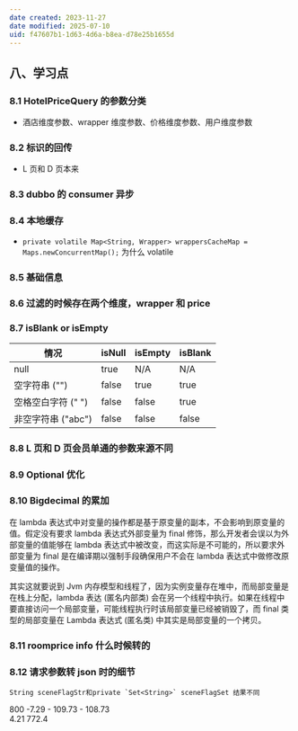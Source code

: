```yaml
---
date created: 2023-11-27
date modified: 2025-07-10
uid: f47607b1-1d63-4d6a-b8ea-d78e25b1655d
---
```

## 八、学习点

### 8.1 HotelPriceQuery 的参数分类

- 酒店维度参数、wrapper 维度参数、价格维度参数、用户维度参数

### 8.2 标识的回传

- L 页和 D 页本来

### 8.3 dubbo 的 consumer 异步

### 8.4 本地缓存

- `private volatile Map<String, Wrapper> wrappersCacheMap = Maps.newConcurrentMap();` 为什么 volatile

### 8.5 基础信息

### 8.6 过滤的时候存在两个维度，wrapper 和 price

### 8.7 isBlank or isEmpty

| 情况            | isNull | isEmpty | isBlank |
|---------------|--------|---------|---------|
| null          | true   | N/A     | N/A     |
| 空字符串 ("")     | false  | true    | true    |
| 空格空白字符 (" ")      | false  | false   | true    |
| 非空字符串 ("abc") | false  | false   | false   |

### 8.8 L 页和 D 页会员单通的参数来源不同

### 8.9 Optional 优化

### 8.10 Bigdecimal 的累加

在 lambda 表达式中对变量的操作都是基于原变量的副本，不会影响到原变量的值。假定没有要求 lambda 表达式外部变量为 final 修饰，那么开发者会误以为外部变量的值能够在 lambda 表达式中被改变，而这实际是不可能的，所以要求外部变量为 final 是在编译期以强制手段确保用户不会在 lambda 表达式中做修改原变量值的操作。

其实这就要说到 Jvm 内存模型和线程了，因为实例变量存在堆中，而局部变量是在栈上分配，lambda 表达 (匿名内部类) 会在另一个线程中执行。如果在线程中要直接访问一个局部变量，可能线程执行时该局部变量已经被销毁了，而 final 类型的局部变量在 Lambda 表达式 (匿名类) 中其实是局部变量的一个拷贝。

### 8.11 roomprice info 什么时候转的

### 8.12 请求参数转 json 时的细节

	String sceneFlagStr和private `Set<String>` sceneFlagSet 结果不同

800 -7.29 - 109.73 - 108.73  
4.21 772.4
